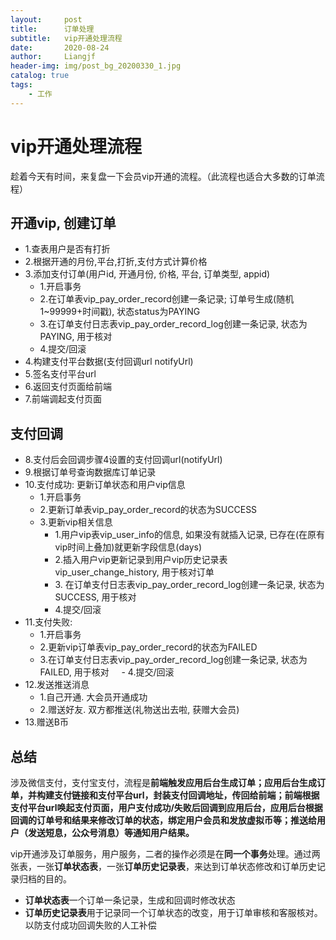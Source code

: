 ```yaml
---
layout:     post                  
title:      订单处理
subtitle:   vip开通处理流程
date:       2020-08-24
author:     Liangjf
header-img: img/post_bg_20200330_1.jpg
catalog: true                      
tags:                       
    - 工作
---
```


# vip开通处理流程

趁着今天有时间，来复盘一下会员vip开通的流程。（此流程也适合大多数的订单流程）

## 开通vip, 创建订单
- 1.查表用户是否有打折
- 2.根据开通的月份,平台,打折,支付方式计算价格
- 3.添加支付订单(用户id, 开通月份, 价格, 平台, 订单类型, appid)
    - 1.开启事务
    - 2.在订单表vip_pay_order_record创建一条记录; 订单号生成(随机1~99999+时间戳), 状态status为PAYING
    - 3.在订单支付日志表vip_pay_order_record_log创建一条记录, 状态为PAYING, 用于核对
    - 4.提交/回滚
- 4.构建支付平台数据(支付回调url notifyUrl)
- 5.签名支付平台url
- 6.返回支付页面给前端
- 7.前端调起支付页面

## 支付回调
- 8.支付后会回调步骤4设置的支付回调url(notifyUrl)
- 9.根据订单号查询数据库订单记录
- 10.支付成功: 更新订单状态和用户vip信息
    - 1.开启事务
    - 2.更新订单表vip_pay_order_record的状态为SUCCESS
    - 3.更新vip相关信息
        - 1.用户vip表vip_user_info的信息, 如果没有就插入记录, 已存在(在原有vip时间上叠加)就更新字段信息(days)
        - 2.插入用户vip更新记录到用户vip历史记录表vip_user_change_history, 用于核对订单
        - 3. 在订单支付日志表vip_pay_order_record_log创建一条记录, 状态为SUCCESS, 用于核对
        - 4.提交/回滚
- 11.支付失败:
    - 1.开启事务
    - 2.更新vip订单表vip_pay_order_record的状态为FAILED
    - 3.在订单支付日志表vip_pay_order_record_log创建一条记录, 状态为FAILED, 用于核对
    - 4.提交/回滚
- 12.发送推送消息
    - 1.自己开通. 大会员开通成功
    - 2.赠送好友. 双方都推送(礼物送出去啦, 获赠大会员)
- 13.赠送B币

## 总结
涉及微信支付，支付宝支付，流程是**前端触发应用后台生成订单；应用后台生成订单，并构建支付链接和支付平台url，封装支付回调地址，传回给前端；前端根据支付平台url唤起支付页面，用户支付成功/失败后回调到应用后台，应用后台根据回调的订单号和结果来修改订单的状态，绑定用户会员和发放虚拟币等；推送给用户（发送短息，公众号消息）等通知用户结果。**

vip开通涉及订单服务，用户服务，二者的操作必须是在**同一个事务**处理。通过两张表，一张**订单状态表**，一张**订单历史记录表**，来达到订单状态修改和订单历史记录归档的目的。

- **订单状态表**一个订单一条记录，生成和回调时修改状态
- **订单历史记录表**用于记录同一个订单状态的改变，用于订单审核和客服核对。以防支付成功回调失败的人工补偿



